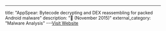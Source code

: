 ---
title: "AppSpear: Bytecode decrypting and DEX reassembling for packed Android malware"
description: "📓  (November 2015)"
external_category: "Malware Analysis"
---[Visit Website](https://link.springer.com/chapter/10.1007/978-3-319-26362-5_17)

